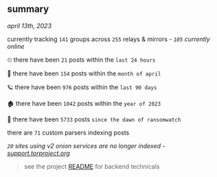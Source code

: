 
## summary
_april 13th, 2023_

currently tracking `141` groups across `255` relays & mirrors - _`105` currently online_

⏲ there have been `21` posts within the `last 24 hours`

🦈 there have been `154` posts within the `month of april`

🪐 there have been `976` posts within the `last 90 days`

🏚 there have been `1042` posts within the `year of 2023`

🦕 there have been `5733` posts `since the dawn of ransomwatch`

there are `71` custom parsers indexing posts

_`20` sites using v2 onion services are no longer indexed - [support.torproject.org](https://support.torproject.org/onionservices/v2-deprecation/)_

> see the project [README](https://github.com/joshhighet/ransomwatch#ransomwatch--) for backend technicals
